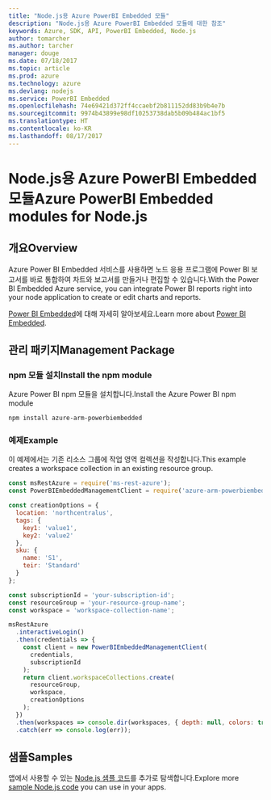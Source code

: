 ```yaml
---
title: "Node.js용 Azure PowerBI Embedded 모듈"
description: "Node.js용 Azure PowerBI Embedded 모듈에 대한 참조"
keywords: Azure, SDK, API, PowerBI Embedded, Node.js
author: tomarcher
ms.author: tarcher
manager: douge
ms.date: 07/18/2017
ms.topic: article
ms.prod: azure
ms.technology: azure
ms.devlang: nodejs
ms.service: PowerBI Embedded
ms.openlocfilehash: 74e69421d372ff4ccaebf2b811152dd83b9b4e7b
ms.sourcegitcommit: 9974b43899e98df10253738dab5b09b484ac1bf5
ms.translationtype: HT
ms.contentlocale: ko-KR
ms.lasthandoff: 08/17/2017
---
```

# <a name="azure-powerbi-embedded-modules-for-nodejs"></a><span data-ttu-id="7d094-104">Node.js용 Azure PowerBI Embedded 모듈</span><span class="sxs-lookup"><span data-stu-id="7d094-104">Azure PowerBI Embedded modules for Node.js</span></span>

## <a name="overview"></a><span data-ttu-id="7d094-105">개요</span><span class="sxs-lookup"><span data-stu-id="7d094-105">Overview</span></span>

<span data-ttu-id="7d094-106">Azure Power BI Embedded 서비스를 사용하면 노드 응용 프로그램에 Power BI 보고서를 바로 통합하여 차트와 보고서를 만들거나 편집할 수 있습니다.</span><span class="sxs-lookup"><span data-stu-id="7d094-106">With the Power BI Embedded Azure service, you can integrate Power BI reports right into your node application to create or edit charts and reports.</span></span>

<span data-ttu-id="7d094-107">[Power BI Embedded](https://powerbi.microsoft.com/documentation/powerbi-developer-embedding/)에 대해 자세히 알아보세요.</span><span class="sxs-lookup"><span data-stu-id="7d094-107">Learn more about [Power BI Embedded](https://powerbi.microsoft.com/documentation/powerbi-developer-embedding/).</span></span>

## <a name="management-package"></a><span data-ttu-id="7d094-108">관리 패키지</span><span class="sxs-lookup"><span data-stu-id="7d094-108">Management Package</span></span>

### <a name="install-the-npm-module"></a><span data-ttu-id="7d094-109">npm 모듈 설치</span><span class="sxs-lookup"><span data-stu-id="7d094-109">Install the npm module</span></span>

<span data-ttu-id="7d094-110">Azure Power BI npm 모듈을 설치합니다.</span><span class="sxs-lookup"><span data-stu-id="7d094-110">Install the Azure Power BI npm module</span></span>

```bash
npm install azure-arm-powerbiembedded
```

### <a name="example"></a><span data-ttu-id="7d094-111">예제</span><span class="sxs-lookup"><span data-stu-id="7d094-111">Example</span></span>

<span data-ttu-id="7d094-112">이 예제에서는 기존 리소스 그룹에 작업 영역 컬렉션을 작성합니다.</span><span class="sxs-lookup"><span data-stu-id="7d094-112">This example creates a workspace collection in an existing resource group.</span></span>

```javascript
const msRestAzure = require('ms-rest-azure');
const PowerBIEmbeddedManagementClient = require('azure-arm-powerbiembedded');

const creationOptions = {
  location: 'northcentralus',
  tags: {
    key1: 'value1',
    key2: 'value2'
  },
  sku: {
    name: 'S1',
    teir: 'Standard'
  }
};

const subscriptionId = 'your-subscription-id';
const resourceGroup = 'your-resource-group-name';
const workspace = 'workspace-collection-name';

msRestAzure
  .interactiveLogin()
  .then(credentials => {
    const client = new PowerBIEmbeddedManagementClient(
      credentials,
      subscriptionId
    );
    return client.workspaceCollections.create(
      resourceGroup,
      workspace,
      creationOptions
    );
  })
  .then(workspaces => console.dir(workspaces, { depth: null, colors: true }))
  .catch(err => console.log(err));
```

## <a name="samples"></a><span data-ttu-id="7d094-113">샘플</span><span class="sxs-lookup"><span data-stu-id="7d094-113">Samples</span></span>

<span data-ttu-id="7d094-114">앱에서 사용할 수 있는 [Node.js 샘플 코드](https://azure.microsoft.com/resources/samples/?platform=nodejs)를 추가로 탐색합니다.</span><span class="sxs-lookup"><span data-stu-id="7d094-114">Explore more [sample Node.js code](https://azure.microsoft.com/resources/samples/?platform=nodejs) you can use in your apps.</span></span>
